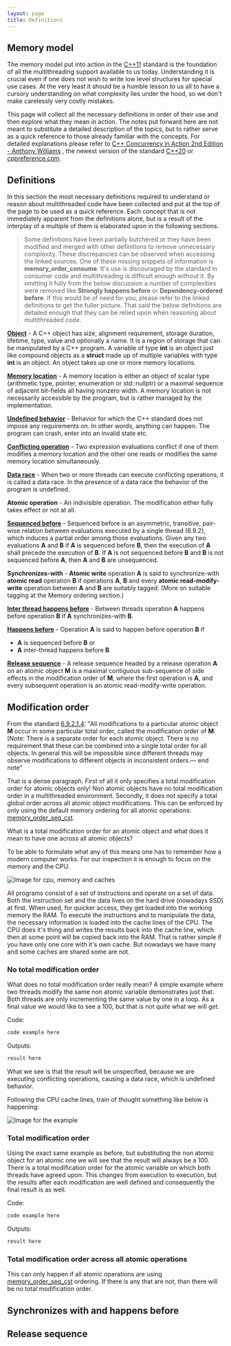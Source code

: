 ```yaml
---
layout: page
title: Definitions
---
```


## Memory model

The memory model put into action in the [C++11](http://www.open-std.org/jtc1/sc22/wg21/docs/papers/2012/n3337.pdf)
standard is the foundation of all the multithreading support available to us today.
Understanding it is crucial even if one does not wish to write low level
structures for special use cases. At the very least it should be a humble lesson
to us all to have a cursory understanding on what complexity lies under the hood,
so we don't make carelessly very costly mistakes.

This page will collect all the necessary definitions in order of their use and then
explore what they mean in action. The notes put forward here are not meant to
substitute a detailed description of the topics, but to rather serve as a quick
reference to those already familiar with the concepts. For detailed explanations
please refer to [C++ Concurrency in Action 2nd Edition - Anthony Williams](https://www.amazon.com/C-Concurrency-Action-Anthony-Williams/dp/1617294691/ref=sr_1_2?dchild=1&qid=1609941541&refinements=p_27%3AAnthony+Williams&s=books&sr=1-2&text=Anthony+Williams)
, the newest version of the standard [C++20](https://isocpp.org/files/papers/N4860.pdf)
or [cppreference.com](https://en.cppreference.com/w/).

## Definitions

In this section the most necessary definitions required to understand or reason
about multithreaded code have been collected and put at the top of the page to
be used as a quick reference. Each concept that is not immediately
apparent from the definitions alone, but is a result of the interplay of a multiple
of them is elaborated upon in the following sections.

> Some definitions have been partially butchered or they have been modified and
merged with other definitions to remove unnecessary complexity. These
discrepancies can be observed when accessing the linked sources. One of these
missing snippets of information is __memory_order_consume__. It's use is
discouraged by the standard in consumer code and multithreading is difficult enough
without it. By omitting it fully from the below discussion a number of complexities
were removed like **Strongly happens before** or **Dependency-ordered before**.
If this would be of need for you, please refer to the linked definitions to get
the fuller picture.
That said the below definitions are detailed enough that they can be relied upon
when reasoning about multithreaded code.

**[Object](https://en.cppreference.com/w/cpp/language/object)** - A C++ object has
size, alignment requirement, storage duration, lifetime, type, value and
optionally a name. It is a region of storage that can be manipulated by a C++
program. A variable of type **int** is an object just like compound objects as a
**struct** made up of multiple variables with type **int** is an object.
An object takes up one or more memory locations.

**[Memory location](https://en.cppreference.com/w/cpp/language/memory_model#Memory_location)** - A memory location is either an object of scalar
type (arithmetic type, pointer, enumeration or std::nullptr) or a maximal sequence
of adjacent bit-fields all having nonzero width. A memory location is not
necessarily accessible by the program, but is rather managed by the implementation.

**[Undefined behavior](https://en.cppreference.com/w/cpp/language/ub)** - Behavior
for which the C++ standard does not impose any requirements on. In other words,
anything can happen. The program can crash, enter into an invalid state etc.

**[Conflicting operation](https://isocpp.org/files/papers/N4860.pdf#subsubsection.6.9.2.1)** -
Two expression evaluations conflict if one of them modifies a
memory location and the other one reads or modifies the same memory
location simultaneously.

**[Data race](https://en.cppreference.com/w/cpp/language/memory_model#Threads_and_data_races)** -
When two or more threads can execute conflicting operations, it is called a data
race. In the presence of a data race the behavior of the program is undefined.

**Atomic operation** - An indivisible operation. The modification either fully
takes effect or not at all.

**[Sequenced before](https://isocpp.org/files/papers/N4860.pdf#subsection.6.9.1)** -
Sequenced before is an asymmetric, transitive, pair-wise
relation between evaluations executed by a single thread (6.9.2), which induces a
partial order among those evaluations. Given any two evaluations **A** and **B**
if **A** is sequenced before **B**, then the execution of **A** shall precede the
execution of **B**. If **A** is not sequenced before **B** and **B** is not
sequenced before **A**, then **A** and **B** are unsequenced.

**Synchronizes-with** - __Atomic write__ operation **A** is said to
synchronize-with __atomic read__ operation **B** if operations **A**, **B** and
every __atomic read-modify-write__ operation between **A** and **B** are suitably
tagged. (More on suitable tagging at the Memory ordering section.)

**[Inter thread happens before](https://en.cppreference.com/w/cpp/atomic/memory_order#Inter-thread_happens-before)** - Between threads operation **A**
happens before operation **B** if **A** synchronizes-with **B**.

**[Happens before](https://en.cppreference.com/w/cpp/atomic/memory_order#Happens-before)** -
Operation **A** is said to happen before operation **B** if

- **A** is sequenced before **B** or
- **A** inter-thread happens before **B**

**[Release sequence](https://isocpp.org/files/papers/N4860.pdf#subsection.6.9.1)** - A release sequence headed by a release operation **A** on an atomic
object __M__ is a maximal contiguous sub-sequence of side effects in the
modification order of __M__, where the first operation is **A**, and every
subsequent operation is an atomic read-modify-write operation.

## Modification order

From the standard [6.9.2.1.4](https://isocpp.org/files/papers/N4860.pdf#subsection.6.9.2):
"All modifications to a particular atomic object **M** occur in some particular
total order, called the modification order of **M**. [Note: There is a separate
order for each atomic object. There is no requirement that these can be combined
into a single total order for all objects. In general this will be impossible
since different threads may observe modifications to different objects in
inconsistent orders.— end note"

That is a dense paragraph. First of all it only specifies a total modification
order for atomic objects only! Non atomic objects have no total modification order
in a multithreaded environment. Secondly, it does not specify a total global order
across all atomic object modifications. This can be enforced by only using the
default memory ordering for all atomic operations: [memory_order_seq_cst](memory_orders.md#sequentially-consistent-ordering).

What is a total modification order for an atomic object and what does it mean to
have one across all atomic objects?

To be able to formulate what any of this means one has to remember how a
modern computer works. For our inspection it is enough to focus on the memory and
the CPU.

![Image for cpu, memory and caches]()

All programs consist of a set of instructions and operate on a set of data. Both
the instruction set and the data lives on the hard drive (nowadays SSD) at first.
When used, for quicker access, they get loaded into the working memory the RAM. To
execute the instructions and to manipulate the data, the necessary information is
loaded into the cache lines of the CPU. The CPU does it's thing and writes the
results back into the cache line, which then at some point will be copied back into
the RAM. That is rather simple if you have only one core with it's own cache. But
nowadays we have many and some caches are shared some are not.

### No total modification order

What does no total modification order really mean? A simple example where two
threads modify the same non atomic variable demonstrates just that.
Both threads are only incrementing the same value by one in a loop. As a final
value we would like to see a 100, but that is not quite what we will get.

Code:
```c++
code example here
```

Outputs:
```bash
result here
```

What we see is that the result will be unspecified, because we are executing
conflicting operations, causing a data race, which is undefined behavior.

Following the CPU cache lines, train of thought something like below is happening:

![Image for the example]()

### Total modification order

Using the exact same example as before, but substituting the non atomic object for
an atomic one we will see that the result will always be a 100. There is a total
modification order for the atomic variable on which both threads have agreed upon.
This changes from execution to execution, but the results after each modification
are well defined and consequently the final result is as well.

Code:
```c++
code example here
```

Outputs:
```bash
result here
```

### Total modification order across all atomic operations

This can only happen if all atomic operations are using [memory_order_seq_cst](memory_orders.md#sequentially-consistent-ordering) ordering. If there is any that
are not, than there will be no total modification order.

## Synchronizes with and happens before

## Release sequence
